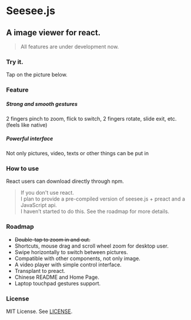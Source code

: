 <h1>Seesee.js</h1>
<h2>A image viewer for react.</h2>
<blockquote>All features are under development now.</blockquote>
<h3>Try it.</h3>
<p>
    Tap on the picture below.
    <div id="app"></div>
</p>

<h3 id="h-feature">Feature</h3>
<h5>Strong and smooth gestures</h5>
<p>2 fingers pinch to zoom, flick to switch, 2 fingers rotate, slide exit, etc. (feels like native)</p>

<h5>Powerful interface</h5>
<p>Not only pictures, video, texts or other things can be put in</p>

<h3 id="h-how-to-use">How to use</h3>
<p>React users can download directly through npm.</p>
<blockquote>
    If you don't use react.
    <br> I plan to provide a pre-compiled version of seesee.js + preact and a JavaScript api.
    <br> I haven’t started to do this. See the roadmap for more details.
</blockquote>

<h3 id="h-roadmap">Roadmap</h3>
<ul>
    <li><del>Double-tap to zoom in and out.</del></li>
    <li>Shortcuts, mouse drag and scroll wheel zoom for desktop user.</li>
    <li>Swipe horizontally to switch between pictures.</li>
    <li>Compatible with other components, not only image.</li>
    <li>A video player with simple control interface.</li>
    <li>Transplant to preact.</li>
    <li>Chinese README and Home Page.</li>
    <li>Laptop touchpad gestures support.</li>
</ul>

<h3 id="h-license">License</h3>
<p>MIT License. See
    <a href="https://github.com/EYHN/seesee/blob/master/LICENSE">LICENSE</a>.</p>